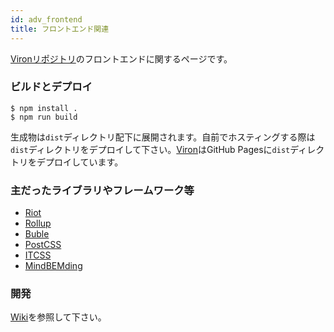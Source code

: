 ```yaml
---
id: adv_frontend
title: フロントエンド関連
---
```


[Vironリポジトリ](https://github.com/cam-inc/viron)のフロントエンドに関するページです。

### ビルドとデプロイ

```node
$ npm install .
$ npm run build
```

生成物は`dist`ディレクトリ配下に展開されます。自前でホスティングする際は`dist`ディレクトリをデプロイして下さい。[Viron](https://cam-inc.github.io/viron/latest)はGitHub Pagesに`dist`ディレクトリをデプロイしています。

### 主だったライブラリやフレームワーク等

- [Riot](http://riotjs.com)
- [Rollup](https://rollupjs.org/)
- [Buble](https://github.com/Rich-Harris/buble)
- [PostCSS](https://github.com/postcss/postcss)
- [ITCSS](https://itcss.io/)
- [MindBEMding](https://csswizardry.com/2013/01/mindbemding-getting-your-head-round-bem-syntax/)

### 開発

[Wiki](https://github.com/cam-inc/viron/wiki)を参照して下さい。
